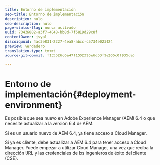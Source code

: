 ```yaml
---
title: Entorno de implementación
seo-title: Entorno de implementación
description: nulo
seo-description: nulo
page-status-flag: nunca activado
uuid: 73436882-a3f7-4048-bb8d-7f5819d29c8f
contentOwner: jsyal
discoiquuid: 4ac3e831-2227-4ea8-abcc-c5734e023424
preview: verdadero
translation-type: tm+mt
source-git-commit: f135526c6a47f1502395e6d53f9e286c0f935da5

---
```



# Entorno de implementación{#deployment-environment}

Es posible que sea nuevo en Adobe Experience Manager (AEM) 6.4 o que necesite actualizar a la versión 6.4 de AEM.

Si es un usuario nuevo de AEM 6.4, ya tiene acceso a Cloud Manager.

Si ya es cliente, debe actualizar a AEM 6.4 para tener acceso a Cloud Manager. Puede empezar a utilizar Cloud Manager, una vez que reciba la dirección URL y las credenciales de los ingenieros de éxito del cliente (CSE).
